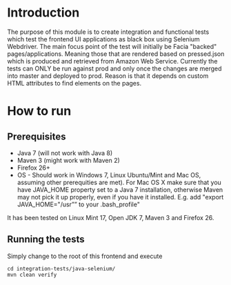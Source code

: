 Introduction
============
The purpose of this module is to create integration and functional tests which test the frontend UI applications as black box using Selenium Webdriver. The main focus point of the test will initially be Facia "backed" pages/applications. Meaning those that are rendered based on pressed.json which is produced and retrieved from Amazon Web Service. Currently the tests can ONLY be run against prod and only once the changes are merged into master and deployed to prod. Reason is that it depends on custom HTML attributes to find elements on the pages.


How to run
===========

Prerequisites
-------------
* Java 7 (will not work with Java 8)
* Maven 3 (might work with Maven 2)
* Firefox 26+
* OS - Should work in Windows 7, Linux Ubuntu/Mint and Mac OS, assuming other prerequities are met). For Mac OS X make sure that you have JAVA_HOME property set to a Java 7 installation, otherwise Maven may not pick it up properly, even if you have it installed. E.g. add "export JAVA_HOME="/usr”” to your .bash_profile"

It has been tested on Linux Mint 17, Open JDK 7, Maven 3 and Firefox 26.

Running the tests
-----------------
Simply change to the root of this frontend and execute
```
cd integration-tests/java-selenium/
mvn clean verify
```
